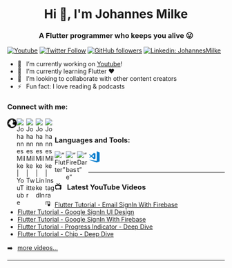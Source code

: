 <h1 align="center">Hi 👋, I'm Johannes Milke</h1>
<h3 align="center">A Flutter programmer who keeps you alive 😜</h3>

[![Youtube](https://img.shields.io/static/v1?label=JohannesMilke&message=Subscribe&logo=YouTube&color=FF0000&style=for-the-badge)][youtube]
[![Twitter Follow](https://img.shields.io/twitter/follow/JohannesMilke?color=1DA1F2&label=Followers&logo=twitter&style=for-the-badge)][twitter]
[![GitHub followers](https://img.shields.io/github/followers/JohannesMilke?logo=GitHub&style=for-the-badge)][github]
[![Linkedin: JohannesMilke](https://img.shields.io/badge/-CONNECT-blue?style=for-the-badge&logo=Linkedin&link=https://www.linkedin.com/in/JohannesMilke/)][linkedin]

- 🔭 &ensp;I’m currently working on [Youtube][youtube]!
- 🌱 &ensp;I’m currently learning Flutter ❤️
- 👯 &ensp;I’m looking to collaborate with other content creators
- ⚡ &ensp;Fun fact: I love reading & podcasts

### Connect with me:


[<img align="left" alt="Johannes Milke | Website" width="22px" src="https://raw.githubusercontent.com/iconic/open-iconic/master/svg/globe.svg" />][website]
[<img align="left" alt="Johannes Milke | YouTube" width="22px" src="https://cdn.jsdelivr.net/npm/simple-icons@v3/icons/youtube.svg" />][youtube]
[<img align="left" alt="Johannes Milke | Twitter" width="22px" src="https://cdn.jsdelivr.net/npm/simple-icons@v3/icons/twitter.svg" />][twitter]
[<img align="left" alt="Johannes Milke | LinkedIn" width="22px" src="https://cdn.jsdelivr.net/npm/simple-icons@v3/icons/linkedin.svg" />][linkedin]
[<img align="left" alt="Johannes Milke | Instagram" width="22px" src="https://cdn.jsdelivr.net/npm/simple-icons@v3/icons/instagram.svg" />][instagram]

<br />

### Languages and Tools:
[<img align="left" alt=“Flutter” width="26px" src="https://www.vectorlogo.zone/logos/flutterio/flutterio-icon.svg" />][youtube]
[<img align="left" alt=“Firebase” width="26px" src="https://www.vectorlogo.zone/logos/firebase/firebase-icon.svg" />][youtube]
[<img align="left" alt=“Dart” width="26px" src="https://www.vectorlogo.zone/logos/dartlang/dartlang-icon.svg" />][youtube]
[<img align="left" alt=“Github” width="26px" src="https://raw.githubusercontent.com/github/explore/80688e429a7d4ef2fca1e82350fe8e3517d3494d/topics/visual-studio-code/visual-studio-code.png" />][youtube]



<br />
<br />

---

### 📺 &ensp;Latest YouTube Videos

<!-- YOUTUBE:START -->
- [Flutter Tutorial - Email SignIn With Firebase](https://www.youtube.com/watch?v=rnHAInnjCmM)
- [Flutter Tutorial - Google SignIn UI Design](https://www.youtube.com/watch?v=Zfr-gpYuh8A)
- [Flutter Tutorial - Google SignIn With Firebase](https://www.youtube.com/watch?v=ogW83xGQGTg)
- [Flutter Tutorial - Progress Indicator - Deep Dive](https://www.youtube.com/watch?v=y4_x6Ss8gOE)
- [Flutter Tutorial - Chip - Deep Dive](https://www.youtube.com/watch?v=p2X7woOEFUE)
<!-- YOUTUBE:END -->

➡️ &ensp;[more videos...](https://youtube.com/JohannesMilke/videos)

---

[website]: https://johannesmilke.com
[twitter]: https://twitter.com/intent/follow?original_referer=https%3A%2F%2Fgithub.com%2FJohannesMilke&screen_name=JohannesMilke
[youtube]: https://www.youtube.com/channel/UC0FD2apauvegCcsvqIBceLA?sub_confirmation=1
[linkedin]: https://linkedin.com/in/JohannesMilke
[github]: https://github.com/JohannesMilke
[instagram]: https://www.instagram.com/johannesmilke
